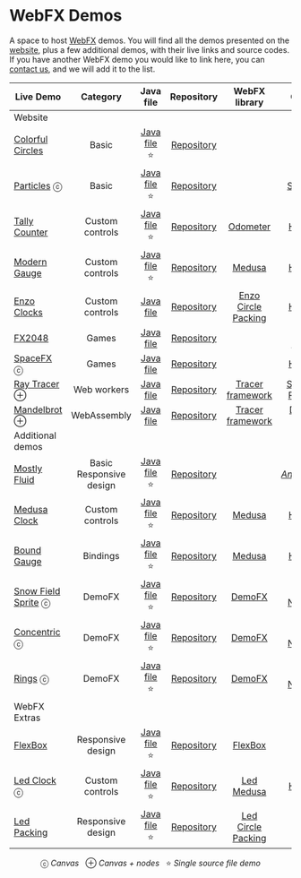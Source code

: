 # WebFX Demos

A space to host [WebFX][webfx-repo] demos. You will find all the demos presented on the [website][webfx-website], plus a few additional demos, with their live links and source codes. If you have another WebFX demo you would like to link here, you can [contact us][webfx-contact], and we will add it to the list.

<div align="center">

| Live Demo                                              |          Category           |                   Java file                    |                  Repository                   |                                           WebFX library                                            |                                                        Credits                                                        |
|--------------------------------------------------------|:---------------------------:|:----------------------------------------------:|:---------------------------------------------:|:--------------------------------------------------------------------------------------------------:|:---------------------------------------------------------------------------------------------------------------------:|
| Website                                                |                             |                                                |                                               |                                                                                                    |                                                                                                                       |
| [Colorful Circles](https://colorfulcircles.webfx.dev)  |            Basic            | [Java file][webfx-colorfulcircles-code-link] ⭐ | [Repository][webfx-colorfulcircles-repo-link] |                                                                                                    |                   [Oracle](https://docs.oracle.com/javafx/2/get_started/ColorfulCircles.java.html)                    |
| [Particles][webfx-particles-demo-link] ⓒ               |            Basic            |   [Java file️][webfx-particles-code-link] ⭐    |    [Repository][webfx-particles-repo-link]    |                                                                                                    |                       [Sketch.js](https://soulwire.github.io/sketch.js/examples/particles.html)                       |
| [Tally Counter][webfx-tallycounter-demo-link]          |       Custom controls       |  [Java file][webfx-tallycounter-code-link] ⭐   |  [Repository][webfx-tallycounter-repo-link]   |                    [Odometer](https://github.com/webfx-libs/webfx-lib-odometer)                    |                                    [HanSolo](https://github.com/HanSolo/odometer)                                     |
| [Modern Gauge][webfx-moderngauge-demo-link]            |       Custom controls       |   [Java file][webfx-moderngauge-code-link] ⭐   |   [Repository][webfx-moderngauge-repo-link]   |                                     [Medusa][webfx-lib-medusa]                                     |                                     [HanSolo](https://github.com/HanSolo/Medusa)                                      |
| [Enzo Clocks][webfx-enzoclocks-demo-link]              |       Custom controls       |    [Java file][webfx-enzoclocks-code-link]     |   [Repository][webfx-enzoclocks-repo-link]    | [Enzo](https://github.com/webfx-libs/webfx-lib-enzo)<br/>[Circle Packing][webfx-lib-circlepacking] |                               [HanSolo](https://bitbucket.org/hansolo/enzo/src/master/)                               |
| [FX2048][webfx-fx2048-demo-link]                       |            Games            |      [Java file][webfx-fx2048-code-link]       |     [Repository][webfx-fx2048-repo-link]      |                                                                                                    |                                 [Bruno Borges](https://github.com/brunoborges/fx2048)                                 |                                                                           |
| [SpaceFX][webfx-spacefx-demo-link] ⓒ                   |            Games            |      [Java file][webfx-spacefx-code-link]      |     [Repository][webfx-spacefx-repo-link]     |                                                                                                    |                                     [HanSolo](https://github.com/HanSolo/SpaceFX)                                     |
| [Ray Tracer][webfx-raytracer-demo-link] ⊕              |         Web workers         |     [Java file][webfx-raytracer-code-link]     |    [Repository][webfx-raytracer-repo-link]    |                           [Tracer framework][webfx-lib-tracerframework]                            |                       [Steven T. Rowland](https://github.com/steventrowland/JavaFX-Ray-Tracer)                        | 
| [Mandelbrot][webfx-mandelbrot-demo-link] ⊕             |         WebAssembly         |    [Java file][webfx-mandelbrot-code-link]     |   [Repository][webfx-mandelbrot-repo-link]    |                           [Tracer framework][webfx-lib-tracerframework]                            |                  [David J. Eck](https://math.hws.edu/eck/js/mandelbrot/java/xMandelbrotSource-1-2/)                   |
| Additional demos                                       |                             |                                                |                                               |                                                                                                    |                                                                                                                       |
| [Mostly Fluid][webfx-mostlyfluid-demo-link]            | Basic<br/>Responsive design |   [Java file][webfx-mostlyfluid-code-link] ⭐   |   [Repository][webfx-mostlyfluid-repo-link]   |                                                                                                    |  [*Anonymous*](http://underpop.online.fr/w/web-fundamentals/fundamentals/design-and-ux/responsive/mostly-fluid.html)  |
| [Medusa Clock][webfx-medusaclock-demo-link]            |       Custom controls       |   [Java file][webfx-medusaclock-code-link] ⭐   |   [Repository][webfx-medusaclock-repo-link]   |                                     [Medusa][webfx-lib-medusa]                                     |                                     [HanSolo](https://github.com/HanSolo/Medusa)                                      |                                                  
| [Bound Gauge][webfx-boundgauge-demo-link]              |          Bindings           |   [Java file][webfx-boundgauge-code-link] ⭐    |   [Repository][webfx-boundgauge-repo-link]    |                                     [Medusa][webfx-lib-medusa]                                     |                                     [HanSolo](https://github.com/HanSolo/Medusa)                                      |                                                  
| [Snow Field Sprite][webfx-snowfieldsprite-demo-link] ⓒ |           DemoFX            | [Java file][webfx-snowfieldsprite-code-link] ⭐ | [Repository][webfx-snowfieldsprite-repo-link] |                                     [DemoFX][webfx-lib-demofx]                                     |                                             [Chris Newland][demofx-repo]                                              | |
| [Concentric][webfx-concentric-demo-link] ⓒ             |           DemoFX            |   [Java file][webfx-concentric-code-link] ⭐    |   [Repository][webfx-concentric-repo-link]    |                                     [DemoFX][webfx-lib-demofx]                                     |                                             [Chris Newland][demofx-repo]                                              | |
| [Rings][webfx-rings-demo-link] ⓒ                       |           DemoFX            |      [Java file][webfx-rings-code-link] ⭐      |      [Repository][webfx-rings-repo-link]      |                                     [DemoFX][webfx-lib-demofx]                                     |                                             [Chris Newland][demofx-repo]                                              | |
| WebFX Extras                                           |                             |                                                |                                               |                                                                                                    |                                                                                                                       |
| [FlexBox][webfx-flexbox-demo-link]                     |      Responsive design      |     [Java file][webfx-flexbox-code-link] ⭐     |     [Repository][webfx-flexbox-repo-link]     |                                [FlexBox][webfx-extras-flexbox-link]                                |                                                                                                                       | |
| [Led Clock][webfx-ledclock-demo-link] ⓒ                |       Custom controls       |    [Java file][webfx-ledclock-code-link] ⭐     |    [Repository][webfx-ledclock-repo-link]     |                    [Led][webfx-extras-led-link]<br/>[Medusa][webfx-lib-medusa]                     | [HanSolo](https://github.com/HanSolo/medusa/blob/master/src/main/java/eu/hansolo/medusa/skins/MorphingClockSkin.java) |
| [Led Packing][webfx-ledpacking-demo-link]              |      Responsive design      |   [Java file][webfx-ledpacking-code-link] ⭐    |   [Repository][webfx-ledpacking-repo-link]    |             [Led][webfx-extras-led-link]<br/>[Circle Packing][webfx-lib-circlepacking]             |                                                                                                                       |

  ⓒ *Canvas*   ⊕ *Canvas + nodes*   ⭐️ *Single source file demo*

</div>


[webfx-repo]: https://github.com/webfx-project/webfx
[webfx-website]: https://webfx.dev
[webfx-contact]: mailto:info@webfx.dev
[webfx-colorfulcircles-demo-link]: https://colorfulcircles.webfx.dev
[webfx-colorfulcircles-repo-link]: https://github.com/webfx-project/webfx-demo-colorfulcircles
[webfx-colorfulcircles-code-link]: https://github.com/webfx-demos/webfx-demo-colorfulcircles/blob/main/webfx-demo-colorfulcircles-application/src/main/java/dev/webfx/demo/colorfulcircles/ColorfulCircles.java
[webfx-particles-demo-link]: https://particles.webfx.dev
[webfx-particles-repo-link]: https://github.com/webfx-project/webfx-demo-particles
[webfx-particles-code-link]: https://github.com/webfx-demos/webfx-demo-particles/blob/main/webfx-demo-particles-application/src/main/java/dev/webfx/demo/particles/ParticlesApplication.java
[webfx-tallycounter-demo-link]: https://tallycounter.webfx.dev
[webfx-tallycounter-repo-link]: https://github.com/webfx-project/webfx-demo-tallycounter
[webfx-tallycounter-code-link]: https://github.com/webfx-demos/webfx-demo-tallycounter/blob/main/webfx-demo-tallycounter-application/src/main/java/dev/webfx/demo/tallycounter/TallyCounterApplication.java
[webfx-moderngauge-demo-link]: https://moderngauge.webfx.dev
[webfx-moderngauge-repo-link]: https://github.com/webfx-project/webfx-demo-moderngauge
[webfx-moderngauge-code-link]: https://github.com/webfx-demos/webfx-demo-moderngauge/blob/main/webfx-demo-moderngauge-application/src/main/java/dev/webfx/demo/moderngauge/ModernGaugeApplication.java
[webfx-enzoclocks-demo-link]: https://enzoclocks.webfx.dev
[webfx-enzoclocks-code-link]: https://github.com/webfx-demos/webfx-demo-enzoclocks/blob/main/webfx-demo-enzoclocks-application/src/main/java/dev/webfx/demo/enzoclocks/EnzoClocksApplication.java
[webfx-enzoclocks-repo-link]: https://github.com/webfx-project/webfx-demo-enzoclocks
[webfx-fx2048-demo-link]: https://fx2048.webfx.dev
[webfx-fx2048-repo-link]: https://github.com/webfx-project/webfx-demo-fx2048
[webfx-fx2048-code-link]: https://github.com/webfx-demos/webfx-demo-fx2048/blob/main/webfx-demo-fx2048-application/src/main/java/io/fxgame/game2048/Game2048.java
[webfx-fx2048-release-link]: https://github.com/webfx-demos/webfx-demo-fx2048/releases
[webfx-spacefx-demo-link]: https://spacefx.webfx.dev
[webfx-spacefx-code-link]: https://github.com/webfx-demos/webfx-demo-spacefx/blob/main/webfx-demo-spacefx-application/src/main/java/eu/hansolo/spacefx/SpaceFX.java
[webfx-spacefx-repo-link]: https://github.com/webfx-project/webfx-demo-spacefx
[webfx-raytracer-demo-link]: https://raytracer.webfx.dev
[webfx-raytracer-code-link]: https://github.com/webfx-demos/webfx-demo-raytracer/blob/main/webfx-demo-raytracer-application/src/main/java/dev/webfx/demo/raytracer/RayTracerApplication.java
[webfx-raytracer-repo-link]: https://github.com/webfx-project/webfx-demo-raytracer
[webfx-mandelbrot-demo-link]: https://mandelbrot.webfx.dev
[webfx-mandelbrot-code-link]: https://github.com/webfx-demos/webfx-demo-mandelbrot/blob/main/webfx-demo-mandelbrot-application/src/main/java/dev/webfx/demo/mandelbrot/MandelbrotApplication.java
[webfx-mandelbrot-repo-link]: https://github.com/webfx-project/webfx-demo-mandelbrot
[webfx-medusaclock-demo-link]: https://medusaclock.webfx.dev
[webfx-medusaclock-repo-link]: https://github.com/webfx-demos/webfx-demo-medusaclock
[webfx-medusaclock-code-link]: https://github.com/webfx-demos/webfx-demo-medusaclock/blob/main/webfx-demo-medusaclock-application/src/main/java/dev/webfx/demo/medusaclock/MedusaClockApplication.java
[webfx-boundgauge-demo-link]: https://boundgauge.webfx.dev
[webfx-boundgauge-repo-link]: https://github.com/webfx-demos/webfx-demo-boundgauge
[webfx-boundgauge-code-link]: https://github.com/webfx-demos/webfx-demo-boundgauge/blob/main/webfx-demo-boundgauge-application/src/main/java/dev/webfx/demo/boundgauge/BoundGaugeApplication.java
[webfx-snowfieldsprite-demo-link]: https://snowfieldsprite.webfx.dev
[webfx-snowfieldsprite-repo-link]: https://github.com/webfx-demos/webfx-demo-snowfieldsprite
[webfx-snowfieldsprite-code-link]: https://github.com/webfx-demos/webfx-demo-snowfieldsprite/blob/main/webfx-demo-snowfieldsprite-application/src/main/java/dev/webfx/demo/snowfieldsprite/SnowFieldSpriteApplication.java
[webfx-concentric-demo-link]: https://concentric.webfx.dev
[webfx-concentric-repo-link]: https://github.com/webfx-demos/webfx-demo-concentric
[webfx-concentric-code-link]: https://github.com/webfx-demos/webfx-demo-concentric/blob/main/webfx-demo-concentric-application/src/main/java/dev/webfx/demo/concentric/ConcentricApplication.java
[webfx-rings-demo-link]: https://rings.webfx.dev
[webfx-rings-repo-link]: https://github.com/webfx-demos/webfx-demo-rings
[webfx-rings-code-link]: https://github.com/webfx-demos/webfx-demo-rings/blob/main/webfx-demo-rings-application/src/main/java/dev/webfx/demo/rings/RingsApplication.java
[webfx-mostlyfluid-demo-link]: https://mostlyfluid.webfx.dev
[webfx-mostlyfluid-repo-link]: https://github.com/webfx-demos/webfx-demo-mostlyfluid
[webfx-mostlyfluid-code-link]: https://github.com/webfx-demos/webfx-demo-mostlyfluid/blob/main/webfx-demo-mostlyfluid-application/src/main/java/dev/webfx/demo/mostlyfluid/MostlyFluidApplication.java
[webfx-flexbox-code-link]: https://github.com/webfx-demos/webfx-demo-flexbox/blob/main/webfx-demo-flexbox-application/src/main/java/dev/webfx/demo/flexbox/FlexBoxApplication.java
[webfx-flexbox-demo-link]: https://flexbox.webfx.dev
[webfx-flexbox-repo-link]: https://github.com/webfx-demos/webfx-demo-flexbox
[webfx-extras-flexbox-link]: https://github.com/webfx-project/webfx-extras
[webfx-ledclock-demo-link]: https://ledclock.webfx.dev
[webfx-ledclock-repo-link]: https://github.com/webfx-demos/webfx-demo-ledclock
[webfx-ledclock-code-link]: https://github.com/webfx-demos/webfx-demo-ledclock/blob/main/webfx-demo-ledclock-application/src/main/java/dev/webfx/demo/ledclock/LedClockApplication.java
[webfx-ledpacking-demo-link]: https://ledpacking.webfx.dev
[webfx-ledpacking-repo-link]: https://github.com/webfx-demos/webfx-demo-ledpacking
[webfx-ledpacking-code-link]: https://github.com/webfx-demos/webfx-demo-ledpacking/blob/main/webfx-demo-ledpacking-application/src/main/java/dev/webfx/demo/ledpacking/LedPackingApplication.java
[webfx-extras-led-link]: https://github.com/webfx-project/webfx-extras
[webfx-lib-medusa]: https://github.com/webfx-libs/webfx-lib-medusa
[webfx-lib-circlepacking]: https://github.com/webfx-libs/webfx-lib-circlepacking
[webfx-lib-demofx]: https://github.com/webfx-libs/webfx-lib-demofx
[webfx-lib-tracerframework]: https://github.com/webfx-libs/webfx-lib-tracerframework
[demofx-repo]: https://github.com/chriswhocodes/DemoFX